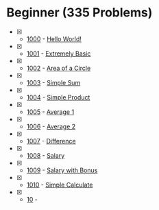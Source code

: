 # Beginner (335 Problems)

- [x] - [1000](https://www.beecrowd.com.br/judge/en/problems/view/1000) - [Hello World!](https://github.com/ImtiazAhmedAkash/beecrowd/blob/main/Beginner%20(C)/1000.c)
- [x] - [1001](https://www.beecrowd.com.br/judge/en/problems/view/1001) - [Extremely Basic](https://github.com/ImtiazAhmedAkash/beecrowd/blob/main/Beginner%20(C)/1001.c)
- [x] - [1002](https://www.beecrowd.com.br/judge/en/problems/view/1002) - [Area of a Circle](https://github.com/ImtiazAhmedAkash/beecrowd/blob/main/Beginner%20(C)/1002.c)
- [x] - [1003](https://www.beecrowd.com.br/judge/en/problems/view/1003) - [Simple Sum](https://github.com/ImtiazAhmedAkash/beecrowd/blob/main/Beginner%20(C)/1003.c)
- [x] - [1004](https://www.beecrowd.com.br/judge/en/problems/view/1004) - [Simple Product](https://github.com/ImtiazAhmedAkash/beecrowd/blob/main/Beginner%20(C)/1004.c)
- [x] - [1005](https://www.beecrowd.com.br/judge/en/problems/view/1005) - [Average 1](https://github.com/ImtiazAhmedAkash/beecrowd/blob/main/Beginner%20(C)/1005.c)
- [x] - [1006](https://www.beecrowd.com.br/judge/en/problems/view/1006) - [Average 2](https://github.com/ImtiazAhmedAkash/beecrowd/blob/main/Beginner%20(C)/1006.c)
- [x] - [1007](https://www.beecrowd.com.br/judge/en/problems/view/1007) - [Difference](https://github.com/ImtiazAhmedAkash/beecrowd/blob/main/Beginner%20(C)/1007.c)
- [x] - [1008](https://www.beecrowd.com.br/judge/en/problems/view/1008) - [Salary](https://github.com/ImtiazAhmedAkash/beecrowd/blob/main/Beginner%20(C)/1008.c)
- [x] - [1009](https://www.beecrowd.com.br/judge/en/problems/view/1009) - [Salary with Bonus](https://github.com/ImtiazAhmedAkash/beecrowd/blob/main/Beginner%20(C)/1009.c)
- [x] - [1010](https://www.beecrowd.com.br/judge/en/problems/view/1010) - [Simple Calculate](https://github.com/ImtiazAhmedAkash/beecrowd/blob/main/Beginner%20(C)/1010.c)
- [x] - [10](https://www.beecrowd.com.br/judge/en/problems/view/10) - [](https://github.com/ImtiazAhmedAkash/beecrowd/blob/main/Beginner%20(C)/10.c)
